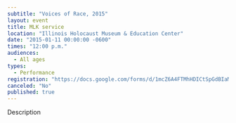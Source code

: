 ```yaml
---
subtitle: "Voices of Race, 2015"
layout: event
title: MLK service
location: "Illinois Holocaust Museum & Education Center"
date: "2015-01-11 00:00:00 -0600"
times: "12:00 p.m."
audiences: 
  - All ages
types: 
  - Performance
registration: "https://docs.google.com/forms/d/1mcZ6A4FTMhHDICtSpGdBIaMgdHzP6f_Fnmbj_gJ4eRc/viewform"
canceled: "No"
published: true
---
```

Description

